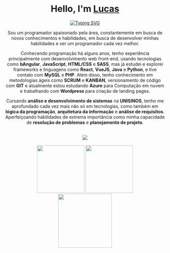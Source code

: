 <div>
    <h1 align="center">
        Hello, I'm
        <a href="https://www.linkedin.com/in/lucas-affaled/">Lucas</a>
    </h1>
<div align="center">

[![Typing SVG](https://readme-typing-svg.demolab.com?font=&weight=600&size=24&pause=1000&center=true&width=435&lines=Student;Web+Developer)](https://git.io/typing-svg)

</div>

<p align="center">
Sou um programador apaixonado pela área, constantemente em busca de novos conhecimentos e habilidades, em busca de desenvolver minhas habilidades e ser um programador cada vez melhor.
</p>

<p align="center">
Conhecendo programação há alguns anos, tenho experiência principalmente com desenvolvimento web front-end, usando tecnologias como <b>bAngular</b>, <b>JavaScript</b>, <b>HTML/CSS</b> e <b>SASS</b>, mas já estudei e explorei frameworks e linguagens como <b>React</b>, <b>VueJS</b>, <b>Java</b> e <b>Python</b>, e tive contato com <b>MySQL</b> e <b>PHP</b>. Além disso, tenho conhecimento em metodologias ágeis como <b>SCRUM</b> e <b>KANBAN</b>, versionamento de código com <b>GIT</b> e atualmente estou estudando <b>Azure</b> para Computação em nuvem e trabalhando com <b>Wordpress</b> para criação de landing pages.
</p>

<p align="center">
Cursando <b>análise e desenvolvimento de sistemas</b> na <b>UNISINOS</b>, tenho me aprofundado cada vez mais não só em tecnologias, como também em <b>lógica da programação</b>, <b>arquitetura da informação</b> e <b>análise de requisitos</b>. Aperfeiçoando habilidades de extrema importância como minha capacidade de <b>resolução de problemas</b> e <b>planejamento de projeto</b>.
</p>
<br>
<div align="center">
 <img src="https://skillicons.dev/icons?i=figma,wordpress,git,html,css,sass,js,vue,angular,react,tailwind,php,python,java,mysql" /><br>
</div>
<br>
<div align="center">
    <img height="150em" src="https://github-readme-stats.vercel.app/api?username=Affaled&count_private=true&include_all_commits=true&show_icons=true&theme=dark&hide_border=false&show_owner=true"/>
    <img height="150em" src="https://github-readme-stats.vercel.app/api/top-langs/?username=Affaled&theme=dark&hide_border=false&&layout=compact"/> <br/>
    <img  height="170"  src="https://github-readme-streak-stats.herokuapp.com/?user=Affaled&stroke=ffffff&background=171717&ring=3382ed&fire=3382ed&currStreakNum=ffffff&currStreakLabel=3382ed&sideNums=ffffff&sideLabels=ffffff&dates=ffffff&hide_border=false" />

</div>
